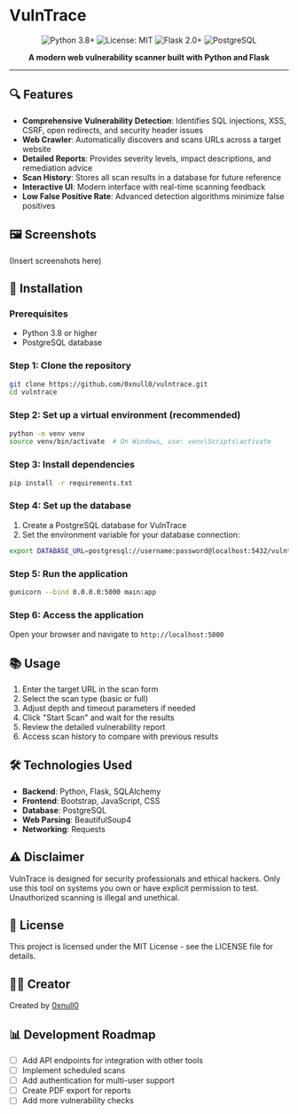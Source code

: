 # VulnTrace

<div align="center">
  <img src="https://img.shields.io/badge/Python-3.8+-blue.svg" alt="Python 3.8+">
  <img src="https://img.shields.io/badge/License-MIT-green.svg" alt="License: MIT">
  <img src="https://img.shields.io/badge/Flask-2.0+-red.svg" alt="Flask 2.0+">
  <img src="https://img.shields.io/badge/PostgreSQL-Required-blue.svg" alt="PostgreSQL">
</div>

<p align="center">
  <b>A modern web vulnerability scanner built with Python and Flask</b>
</p>

---

## 🔍 Features

- **Comprehensive Vulnerability Detection**: Identifies SQL injections, XSS, CSRF, open redirects, and security header issues
- **Web Crawler**: Automatically discovers and scans URLs across a target website
- **Detailed Reports**: Provides severity levels, impact descriptions, and remediation advice
- **Scan History**: Stores all scan results in a database for future reference
- **Interactive UI**: Modern interface with real-time scanning feedback
- **Low False Positive Rate**: Advanced detection algorithms minimize false positives

## 🖼️ Screenshots

(Insert screenshots here)

## 🚀 Installation

### Prerequisites

- Python 3.8 or higher
- PostgreSQL database

### Step 1: Clone the repository
```bash
git clone https://github.com/0xnull0/vulntrace.git
cd vulntrace
```

### Step 2: Set up a virtual environment (recommended)
```bash
python -m venv venv
source venv/bin/activate  # On Windows, use: venv\Scripts\activate
```

### Step 3: Install dependencies
```bash
pip install -r requirements.txt
```

### Step 4: Set up the database
1. Create a PostgreSQL database for VulnTrace
2. Set the environment variable for your database connection:
```bash
export DATABASE_URL=postgresql://username:password@localhost:5432/vulntrace
```

### Step 5: Run the application
```bash
gunicorn --bind 0.0.0.0:5000 main:app
```

### Step 6: Access the application
Open your browser and navigate to `http://localhost:5000`

## 📚 Usage

1. Enter the target URL in the scan form
2. Select the scan type (basic or full)
3. Adjust depth and timeout parameters if needed
4. Click "Start Scan" and wait for the results
5. Review the detailed vulnerability report
6. Access scan history to compare with previous results

## 🛠️ Technologies Used

- **Backend**: Python, Flask, SQLAlchemy
- **Frontend**: Bootstrap, JavaScript, CSS
- **Database**: PostgreSQL
- **Web Parsing**: BeautifulSoup4
- **Networking**: Requests

## ⚠️ Disclaimer

VulnTrace is designed for security professionals and ethical hackers. Only use this tool on systems you own or have explicit permission to test. Unauthorized scanning is illegal and unethical.

## 📝 License

This project is licensed under the MIT License - see the LICENSE file for details.

## 👨‍💻 Creator

Created by [0xnull0](https://github.com/0xnull0)

## 📊 Development Roadmap

- [ ] Add API endpoints for integration with other tools
- [ ] Implement scheduled scans
- [ ] Add authentication for multi-user support
- [ ] Create PDF export for reports
- [ ] Add more vulnerability checks
